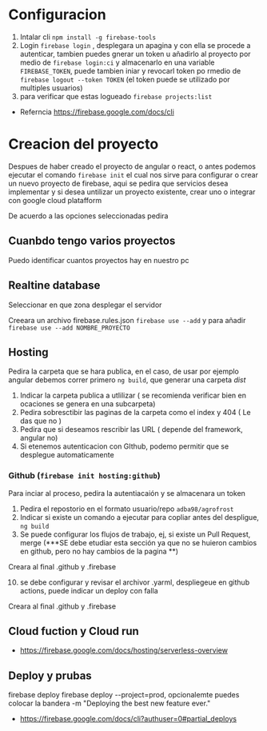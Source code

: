 # Configuracion

1. Intalar cli `npm install -g firebase-tools`
2. Login `firebase login` , desplegara un apagina y con ella se procede a autenticar, tambien puedes gnerar un token u añadirlo al proyecto por medio de `firebase login:ci` y almacenarlo en una variable `FIREBASE_TOKEN`, puede tambien iniar y revocarl token po rmedio de `firebase logout --token TOKEN` (el token puede se utilizado por multiples usuarios)
3. para verificar que estas logueado `firebase projects:list`

- Referncia https://firebase.google.com/docs/cli

# Creacion del proyecto

Despues de haber creado el proyecto de angular o react, o antes podemos ejecutar el comando `firebase init` el cual nos sirve para configurar o crear un nuevo proyecto de firebase, aqui se pedira que servicios desea implementar y si desea untilizar un proyecto existente, crear uno o integrar con google cloud platafform

De acuerdo a las opciones seleccionadas pedira

## Cuanbdo tengo varios proyectos

Puedo identificar cuantos proyectos hay en nuestro pc

## Realtine database

Seleccionar en que zona desplegar el servidor

Creeara un archivo firebase.rules.json `firebase use --add` y para añadir `firebase use --add NOMBRE_PROYECTO`

## Hosting

Pedira la carpeta que se hara publica, en el caso, de usar por ejemplo angular debemos correr primero `ng build`, que generar una carpeta _dist_

1. Indicar la carpeta publica a utlilizar ( se recomienda verificar bien en ocaciones se genera en una subcarpeta)
2. Pedira sobresctibir las paginas de la carpeta como el index y 404 ( Le das que no )
3. Pedira que si deseamos rescribir las URL ( depende del framework, angular no)
4. Si etenemos autenticacion con GIthub, podemo permitir que se desplegue automaticamente

### Github (`firebase init hosting:github`)

Para inciar al proceso, pedira la autentiacaión y se almacenara un token

1. Pedira el repostorio en el formato usuario/repo `adba98/agrofrost`
2. Indicar si existe un comando a ejecutar para copliar antes del despligue, `ng build`
3. Se puede configurar los flujos de trabajo, ej, si existe un Pull Request, merge (**\*SE debe etudiar esta sección ya que no se huieron cambios en github, pero no hay cambios de la pagina **)

Creara al final .github y .firebase

10. se debe configurar y revisar el archivor .yarml, despliegeue en github actions, puede indicar un deploy con falla

Creara al final .github y .firebase

## Cloud fuction y Cloud run

- https://firebase.google.com/docs/hosting/serverless-overview

## Deploy y prubas

firebase deploy
firebase deploy --project=prod, opcionalemte puedes colocar la bandera
-m "Deploying the best new feature ever."

- https://firebase.google.com/docs/cli?authuser=0#partial_deploys
